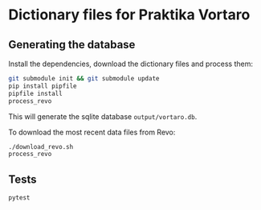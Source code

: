 # Dictionary files for Praktika Vortaro

## Generating the database

Install the dependencies, download the dictionary files and process them:

```bash
git submodule init && git submodule update
pip install pipfile
pipfile install
process_revo
```

This will generate the sqlite database `output/vortaro.db`.

To download the most recent data files from Revo:

```bash
./download_revo.sh
process_revo
```

## Tests

```bash
pytest
```